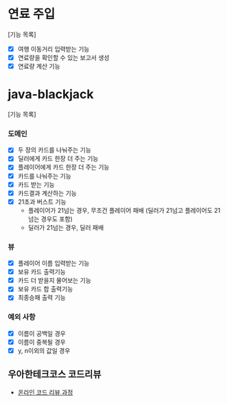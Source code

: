 # 연료 주입
[기능 목록]
- [X] 여행 이동거리 입력받는 기능
- [X] 연료량을 확인할 수 있는 보고서 생성
- [X] 연료량 계산 기능

# java-blackjack
[기능 목록]
### 도메인
- [x] 두 장의 카드를 나눠주는 기능
- [x] 딜러에게 카드 한장 더 주는 기능
- [x] 플레이어에게 카드 한장 더 주는 기능
- [x] 카드를 나눠주는 기능
- [X] 카드 받는 기능
- [x] 카드결과 계산하는 기능
- [X] 21초과 버스트 기능
    - 플레이어가 21넘는 경우, 무조건 플레이어 패배 (딜러가 21넘고 플레이어도 21넘는 경우도 포함)
    - 딜러가 21넘는 경우, 딜러 패배
    
### 뷰
- [X] 플레이어 이름 입력받는 기능
- [X] 보유 카드 출력기능
- [X] 카드 더 받을지 물어보는 기능
- [X] 보유 카드 합 출력기능
- [X] 최종승패 출력 기능

### 예외 사항 
- [X] 이름이 공백일 경우 
- [X] 이름이 중복될 경우 
- [X] y, n이외의 값일 경우

## 우아한테크코스 코드리뷰

- [온라인 코드 리뷰 과정](https://github.com/woowacourse/woowacourse-docs/blob/master/maincourse/README.md)

